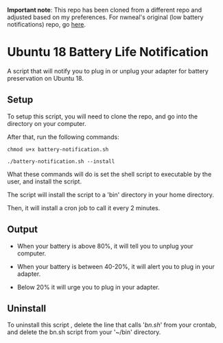 __Important note__: This repo has been cloned from a different repo and adjusted based on my preferences. For nwneal's original (low battery notifications) repo, go [here](https://github.com/nwneal/Ubuntu-16-battery-notification).

# Ubuntu 18 Battery Life Notification
A script that will notify you to plug in or unplug your adapter for battery preservation on Ubuntu 18.

## Setup

To setup this script, you will need to clone the repo, and go into the directory on your computer.

After that, run the following commands:

	chmod u+x battery-notification.sh

	./battery-notification.sh --install

What these commands will do is set the shell script to executable by the user, and install the script.

The script will install the script to a 'bin' directory in your home directory.

Then, it will install a cron job to call it every 2 minutes.

## Output

* When your battery is above 80%, it will tell you to unplug your computer.

* When your battery is between 40-20%, it will alert you to plug in your adapter.

* Below 20% it will urge you to plug in your adapter.

## Uninstall

To uninstall this script , delete the line that calls '*bn.sh*' from your crontab, and delete the bn.sh script from your '~/bin' directory.


